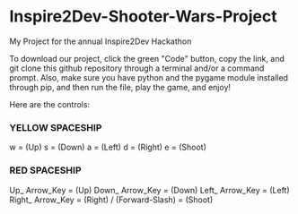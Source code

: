 # Inspire2Dev-Shooter-Wars-Project
My Project for the annual Inspire2Dev Hackathon


To download our project, click the green "Code" button, copy the link, and git clone this github repository through a terminal and/or a command prompt. Also, make sure you have python and the pygame module installed through pip, and then run the file, play the game, and enjoy!



Here are the controls:

### YELLOW SPACESHIP ###
w = (Up)
s = (Down)
a = (Left)
d = (Right)
e = (Shoot)


### RED SPACESHIP ###
Up_ Arrow_Key = (Up)
Down_ Arrow_Key = (Down)
Left_ Arrow_Key = (Left)
Right_ Arrow_Key = (Right)
/ (Forward-Slash) = (Shoot)
